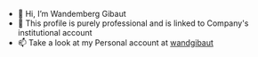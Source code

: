 - 👋 Hi, I’m Wandemberg Gibaut
- 👀 This profile is purely professional and is linked to Company's institutional account
- 📫 Take a look at my Personal account at [wandgibaut](github.com/wandgibaut)


